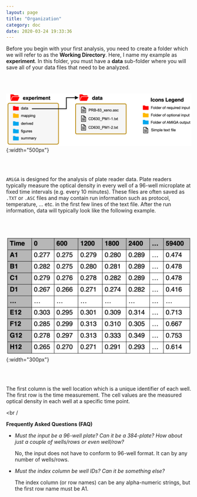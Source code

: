 ```yaml
---
layout: page
title: "Organization"
category: doc
date: 2020-03-24 19:33:36
---
```


Before you begin with your first analysis, you need to create a folder which we will refer to as the __Working Directory__. Here, I name my example as __experiment__. In this folder, you must have a __data__ sub-folder where you will save all of your data files that need to be analyzed.

<br /><br />

![amiga directory tree example](../assets/img/amiga_directory_tree_simple.png){:width="500px"}
<!--- ![amiga directory tree example](../assets/img/amiga_directory_tree_simple.png){:class="img-responsive"} --->

<br /><br />

`AMiGA` is designed for the analysis of plate reader data. Plate readers typically measure the optical density in every well of a 96-well microplate at fixed time intervals (e.g. every 10 minutes). These files are often saved as `.TXT` or `.ASC` files and may contain run information such as protocol, temperature, ... etc. in the first few lines of the text file. After the run information, data will typically look like the following example.

<br /><br />

![example data file](../assets/img/example_data_file.png){:width="300px"}
<!--- ![amiga directory tree example](../assets/img/amiga_directory_tree_simple.png){:class="img-responsive"} --->

<br /><br />

The first column is the well location which is a unique identifier of each well. The  first row is the time measurement. The cell values are the measured optical density in each well at a specific time point.

<br /<br />




__Frequently Asked Questions (FAQ)__

- *Must the input be a 96-well plate? Can it be a 384-plate? How about just a couple of wells/rows or even well/row?*

    No, the input does not have to conform to 96-well format. It can by any number of wells/rows.

- *Must the index column be well IDs? Can it be something else?*

    The index column (or row names) can be any alpha-numeric strings, but the first row name must be A1.
